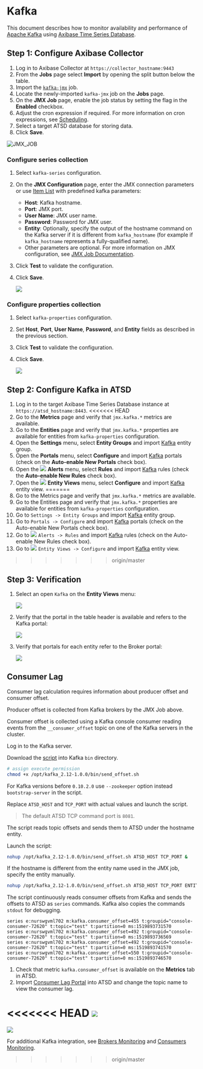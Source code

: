 # Kafka

This document describes how to monitor availability and performance of [Apache Kafka](https://kafka.apache.org/) using [Axibase Time Series Database](https://axibase.com/docs/atsd/).

## Step 1: Configure Axibase Collector

1. Log in to Axibase Collector at `https://collector_hostname:9443`
2. From the **Jobs** page select **Import** by opening the split button below the table.
3. Import the [`kafka-jmx`](resources/job_jmx_kafka-jmx.xml) job.
4. Locate the newly-imported `kafka-jmx` job on the **Jobs** page.
5. On the **JMX Job** page, enable the job status by setting the flag in the **Enabled** checkbox.
6. Adjust the cron expression if required. For more information on cron expressions, see [Scheduling](https://github.com/axibase/axibase-collector/blob/master/scheduling.md).
7. Select a target ATSD database for storing data.
8. Click **Save**.

![JMX_JOB](./images/jmx_job_to_configuration.png)

### Configure series collection

1. Select `kafka-series` configuration.
2. On the **JMX Configuration** page, enter the JMX connection parameters or use [Item List](https://github.com/axibase/axibase-collector/blob/master/jobs/jmx.md#connection-parameters) with predefined kafka parameters:

    * **Host**: Kafka hostname.
    * **Port**: JMX port.
    * **User Name**: JMX user name.
    * **Password**: Password for JMX user.
    * **Entity**: Optionally, specify the output of the hostname command on the Kafka server if it is different from `kafka_hostname` (for example if `kafka_hostname` represents a fully-qualified name).
    * Other parameters are optional. For more information on JMX configuration, see [JMX Job Documentation](https://github.com/axibase/axibase-collector/blob/master/jobs/jmx.md).

3. Click **Test** to validate the configuration.
4. Click **Save**.

    ![](./images/series_config.png)

### Configure properties collection

1. Select `kafka-properties` configuration.
2. Set **Host**, **Port**, **User Name**, **Password**, and **Entity** fields as described in the previous section.
3. Click **Test** to validate the configuration.
4. Click **Save**.

    ![](./images/properties_config.png)

## Step 2: Configure Kafka in ATSD

1. Log in to the target Axibase Time Series Database instance at `https://atsd_hostname:8443`.
<<<<<<< HEAD
2. Go to the **Metrics** page and verify that `jmx.kafka.*` metrics are available.
3. Go to the **Entities** page and verify that `jmx.kafka.*` properties are available for entities from `kafka-properties` configuration.
4. Open the **Settings** menu, select **Entity Groups** and import [Kafka](resources/groups.xml) entity group.
5. Open the **Portals** menu, select **Configure** and import [Kafka](resources/portal-configs.xml) portals (check on the **Auto-enable New Portals** check box).
6. Open the ![](images/alerts.png) **Alerts** menu, select **Rules** and import [Kafka](resources/rules.xml) rules (check the **Auto-enable New Rules** check box).
7. Open the ![](images/entity_views.png) **Entity Views** menu, select **Configure** and import [Kafka](resources/entity-views.xml) entity view.
=======
2. Go to the Metrics page and verify that `jmx.kafka.*` metrics are available.
3. Go to the Entities page and verify that `jmx.kafka.*` properties are available for entities from `kafka-properties` configuration.
4. Go to `Settings -> Entity Groups` and import [Kafka](resources/groups.xml) entity group.
5. Go to `Portals -> Configure` and import [Kafka](resources/portal-configs.xml) portals (check on the Auto-enable New Portals check box).
6. Go to ![](./images/alerts.png) `Alerts -> Rules` and import [Kafka](resources/rules.xml) rules (check on the Auto-enable New Rules check box).
7. Go to ![](./images/entity_views.png) `Entity Views -> Configure` and import [Kafka](resources/entity-views.xml) entity view.
>>>>>>> origin/master

## Step 3: Verification

1. Select an open `Kafka` on the **Entity Views** menu:

    ![](./images/entity_view.png)

2. Verify that the portal in the table header is available and refers to the Kafka portal:

    ![](./images/kafka_cluster.png)

3. Verify that portals for each entity refer to the Broker portal:

    ![](./images/kafka_broker.png)

## Consumer Lag

Consumer lag calculation requires information about producer offset and consumer offset.

Producer offset is collected from Kafka brokers by the JMX Job above.

Consumer offset is collected using a Kafka console consumer reading events from  the `__consumer_offset` topic on one of the Kafka servers in the cluster.

Log in to the Kafka server.

Download the [script](resources/send_offset.sh) into Kafka `bin` directory.

```sh
# assign execute permission
chmod +x /opt/kafka_2.12-1.0.0/bin/send_offset.sh
```

For Kafka versions before `0.10.2.0` use `--zookeeper` option instead `bootstrap-server` in the script.

Replace `ATSD_HOST` and `TCP_PORT` with actual values and launch the script.

> The default ATSD TCP command port is `8081`.

The script reads topic offsets and sends them to ATSD under the hostname entity.

Launch the script:

```sh
nohup /opt/kafka_2.12-1.0.0/bin/send_offset.sh ATSD_HOST TCP_PORT &
```

If the hostname is different from the entity name used in the JMX job, specify the entity manually.

```sh
nohup /opt/kafka_2.12-1.0.0/bin/send_offset.sh ATSD_HOST TCP_PORT ENTITY &
```

The script continuously reads consumer offsets from Kafka and sends the offsets to ATSD as `series` commands. Kafka also copies the commands `stdout` for debugging.

```ls
series e:nurswgvml702 m:kafka.consumer_offset=455 t:groupid="console-consumer-72620" t:topic="test" t:partition=0 ms:1519893731570
series e:nurswgvml702 m:kafka.consumer_offset=492 t:groupid="console-consumer-72620" t:topic="test" t:partition=0 ms:1519893736569
series e:nurswgvml702 m:kafka.consumer_offset=492 t:groupid="console-consumer-72620" t:topic="test" t:partition=0 ms:1519893741570
series e:nurswgvml702 m:kafka.consumer_offset=550 t:groupid="console-consumer-72620" t:topic="test" t:partition=0 ms:1519893746570
```

1. Check that metric `kafka.consumer_offset` is available on the **Metrics** tab in ATSD.
1. Import [Consumer Lag Portal](resources/consumer-lag.xml) into ATSD and change the topic name to view the consumer lag.

<<<<<<< HEAD
![](images/consumer_lag.png)
=======
![](./images/consumer_lag.png)

For additional Kafka integration, see [Brokers Monitoring](brokers-monitoring/README.md) and [Consumers Monitoring](consumers-monitoring/README.md).
>>>>>>> origin/master
